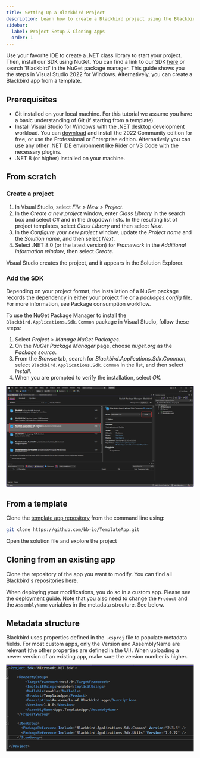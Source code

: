 ```yaml
---
title: Setting Up a Blackbird Project
description: Learn how to create a Blackbird project using the Blackbird SDK.
sidebar:
  label: Project Setup & Cloning Apps
  order: 1
---
```


Use your favorite IDE to create a .NET class library to start your project. Then, install our SDK using NuGet. You can find a link to our SDK [here](https://www.nuget.org/packages/Blackbird.Applications.Sdk.Common) or search 'Blackbird' in the NuGet package manager. This guide shows you the steps in Visual Studio 2022 for Windows. Alternatively, you can create a Blackbird app from a template.

## Prerequisites

- Git installed on your local machine. For this tutorial we assume you have a basic understanding of Git (if starting from a template).
- Install Visual Studio for Windows with the .NET desktop development workload. You can [download](https://visualstudio.microsoft.com/) and install the 2022 Community edition for free, or use the Professional or Enterprise edition. Alternatively you can use any other .NET IDE environment like Rider or VS Code with the necessary plugins.
- .NET 8 (or higher) installed on your machine.

## From scratch

### Create a project

1. In Visual Studio, select _File > New > Project_.
2. In the _Create a new project_ window, enter _Class Library_ in the search box and select _C#_ and in the dropdown lists. In the resulting list of project templates, select _Class Library_ and then select _Next_.
3. In the _Configure your new project_ window, update the _Project name_ and the _Solution name_, and then select _Next_.
4. Select .NET 8.0 (or the latest version) for _Framework_ in the _Additional information window_, then select _Create_.

Visual Studio creates the project, and it appears in the Solution Explorer.

### Add the SDK

Depending on your project format, the installation of a NuGet package records the dependency in either your project file or a _packages.config_ file. For more information, see Package consumption workflow.

To use the NuGet Package Manager to install the `Blackbird.Applications.Sdk.Common` package in Visual Studio, follow these steps:

1. Select _Project > Manage NuGet Packages_.
2. On the _NuGet Package Manager_ page, choose _nuget.org_ as the _Package source_.
3. From the _Browse_ tab, search for _Blackbird.Applications.Sdk.Common_, select `Blackbird.Applications.Sdk.Common` in the list, and then select _Install_.
4. When you are prompted to verify the installation, select _OK_.

![nuget](../../../assets/docs/nuget.png)

## From a template

Clone the [template app repository](https://github.com/bb-io/TemplateApp) from the command line using:

```bash
git clone https://github.com/bb-io/TemplateApp.git
```

Open the solution file and explore the project

## Cloning from an existing app

Clone the repository of the app you want to modify. You can find all Blackbird's repositories [here](https://github.com/orgs/bb-io/repositories).

When deploying your modifications, you do so in a custom app. Please see the [deployment guide](/blackbird-docs/sdk/deploying). Note that you also need to change the `Product` and the `AssemblyName` variables in the metadata strcuture. See below.

## Metadata structure

Blackbird uses properties defined in the `.csproj` file to populate metadata fields. For most custom apps, only the Version and AssemblyName are relevant (the other properties are defined in the UI). When uploading a newer version of an existing app, make sure the version number is higher.

![nuget](../../../assets/docs/csproj.png)
